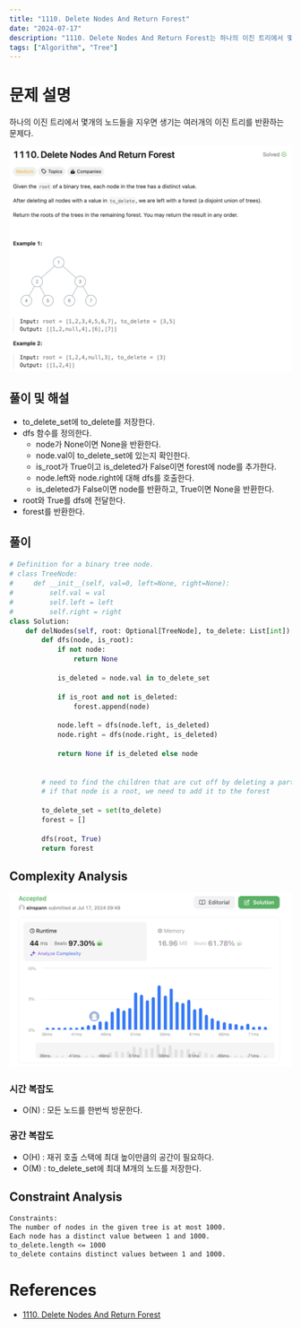 ```yaml
---
title: "1110. Delete Nodes And Return Forest"
date: "2024-07-17"
description: "1110. Delete Nodes And Return Forest는 하나의 이진 트리에서 몇개의 노드들을 지우면 생기는 여러개의 이진 트리를 반환하는 문제다."
tags: ["Algorithm", "Tree"]
---
```


# 문제 설명
하나의 이진 트리에서 몇개의 노드들을 지우면 생기는 여러개의 이진 트리를 반환하는 문제다.

![1110](../../../images/LEET/1110/1110.png)

## 풀이 및 해설
- to_delete_set에 to_delete를 저장한다.
- dfs 함수를 정의한다.
    - node가 None이면 None을 반환한다.
    - node.val이 to_delete_set에 있는지 확인한다.
    - is_root가 True이고 is_deleted가 False이면 forest에 node를 추가한다.
    - node.left와 node.right에 대해 dfs를 호출한다.
    - is_deleted가 False이면 node를 반환하고, True이면 None을 반환한다.
- root와 True를 dfs에 전달한다.
- forest를 반환한다.


## 풀이
```python
# Definition for a binary tree node.
# class TreeNode:
#     def __init__(self, val=0, left=None, right=None):
#         self.val = val
#         self.left = left
#         self.right = right
class Solution:
    def delNodes(self, root: Optional[TreeNode], to_delete: List[int]) -> List[TreeNode]:
        def dfs(node, is_root):
            if not node:
                return None
            
            is_deleted = node.val in to_delete_set

            if is_root and not is_deleted:
                forest.append(node)
            
            node.left = dfs(node.left, is_deleted)
            node.right = dfs(node.right, is_deleted)

            return None if is_deleted else node
        
        
        # need to find the children that are cut off by deleting a particular node
        # if that node is a root, we need to add it to the forest

        to_delete_set = set(to_delete)
        forest = []

        dfs(root, True)
        return forest
```


## Complexity Analysis
![tc](../../../images/LEET/1110/tc.png)

### 시간 복잡도
- O(N) : 모든 노드를 한번씩 방문한다.

### 공간 복잡도
- O(H) : 재귀 호출 스택에 최대 높이만큼의 공간이 필요하다.
- O(M) : to_delete_set에 최대 M개의 노드를 저장한다.

## Constraint Analysis
```
Constraints:
The number of nodes in the given tree is at most 1000.
Each node has a distinct value between 1 and 1000.
to_delete.length <= 1000
to_delete contains distinct values between 1 and 1000.
```

# References
- [1110. Delete Nodes And Return Forest](https://leetcode.com/problems/delete-nodes-and-return-forest/)